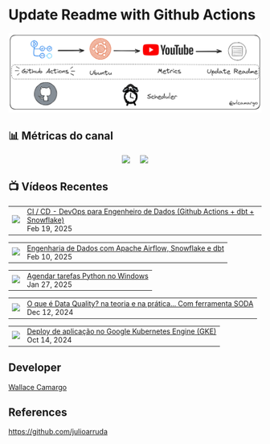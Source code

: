 # Update Readme with Github Actions

![Imagemi](./assets/architecture.png)


## 📊 Métricas do canal

<div style="display: flex; justify-content: center;">
  <div style="margin-right: 10px;">
    <a href="http://youtube.com/@wallacecamargo1043?sub_confirmation=1">
      <img src="https://img.shields.io/youtube/channel/subscribers/UCK0B4IoF57JoiVVVeEcN8-A" />
    </a>
  </div>

  <div style="margin-left: 10px;">
    <a href="http://youtube.com/@wallacecamargo1043?sub_confirmation=1">
      <img src="https://img.shields.io/youtube/channel/views/UCK0B4IoF57JoiVVVeEcN8-A" />
    </a>
  </div>
</div>


## 📺 Vídeos Recentes

<!-- YOUTUBE:START --><table><tr><td><a href="https://www.youtube.com/watch?v=frqwfqmhorU"><img width="140px" src="https://i.ytimg.com/vi/frqwfqmhorU/mqdefault.jpg"></a></td>
<td><a href="https://www.youtube.com/watch?v=frqwfqmhorU">CI / CD - DevOps para Engenheiro de Dados &lpar;Github Actions + dbt + Snowflake&rpar;</a><br/>Feb 19, 2025</td></tr></table>
<table><tr><td><a href="https://www.youtube.com/watch?v=mBrk5hvqc84"><img width="140px" src="https://i.ytimg.com/vi/mBrk5hvqc84/mqdefault.jpg"></a></td>
<td><a href="https://www.youtube.com/watch?v=mBrk5hvqc84">Engenharia de Dados com Apache Airflow, Snowflake e dbt</a><br/>Feb 10, 2025</td></tr></table>
<table><tr><td><a href="https://www.youtube.com/watch?v=DQ381pccsFM"><img width="140px" src="https://i.ytimg.com/vi/DQ381pccsFM/mqdefault.jpg"></a></td>
<td><a href="https://www.youtube.com/watch?v=DQ381pccsFM">Agendar tarefas Python no Windows</a><br/>Jan 27, 2025</td></tr></table>
<table><tr><td><a href="https://www.youtube.com/watch?v=F2HFRKKdyz4"><img width="140px" src="https://i.ytimg.com/vi/F2HFRKKdyz4/mqdefault.jpg"></a></td>
<td><a href="https://www.youtube.com/watch?v=F2HFRKKdyz4">O que é Data Quality? na teoria e na prática... Com ferramenta SODA</a><br/>Dec 12, 2024</td></tr></table>
<table><tr><td><a href="https://www.youtube.com/watch?v=0wIw3qdtZ3Q"><img width="140px" src="https://i.ytimg.com/vi/0wIw3qdtZ3Q/mqdefault.jpg"></a></td>
<td><a href="https://www.youtube.com/watch?v=0wIw3qdtZ3Q">Deploy de aplicação no Google Kubernetes Engine &lpar;GKE&rpar;</a><br/>Oct 14, 2024</td></tr></table>
<!-- YOUTUBE:END -->


## Developer

[Wallace Camargo](https://www.linkedin.com/in/wallace-camargo-35b615171/) 


## References

https://github.com/julioarruda








